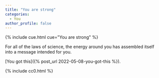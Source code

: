 ```yaml
---
title: "You are strong"
categories:
  - You
author_profile: false
---
```


{% include cue.html cue="You are strong" %}

For all of the laws of science, the energy around you has assembled itself into a message intended for you.

[You got this]({% post_url 2022-05-08-you-got-this %}).

{% include cc0.html %}